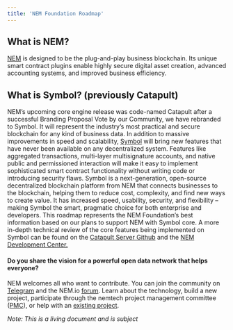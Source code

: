 ```yaml
---
title: 'NEM Foundation Roadmap'
---
```


## What is NEM?
[NEM](https://nem.io/) is designed to be the plug-and-play business blockchain. Its unique smart contract
plugins enable highly secure digital asset creation, advanced accounting systems, and
improved business efficiency.

## What is Symbol? (previously Catapult)
NEM’s upcoming core engine release was code-named Catapult after a successful
Branding Proposal Vote by our Community, we have rebranded to Symbol. It will represent
the industry’s most practical and secure blockchain for any kind of business data. In
addition to massive improvements in speed and scalability, [Symbol](https://nem.io/catapult/) will bring new features
that have never been available on any decentralized system. Features like aggregated
transactions, multi-layer multisignature accounts, and native public and permissioned
interaction will make it easy to implement sophisticated smart contract functionality without
writing code or introducing security flaws.
Symbol is a next-generation, open-source decentralized blockchain platform from NEM that
connects businesses to the blockchain, helping them to reduce cost, complexity, and find
new ways to create value. It has increased speed, usability, security, and flexibility – making
Symbol the smart, pragmatic choice for both enterprise and developers.
This roadmap represents the NEM Foundation’s best information based on our plans to
support NEM with Symbol core. A more in-depth technical review of the core features being
implemented on Symbol can be found on the [Catapult Server Github](https://github.com/nemtech/catapult-server) and the [NEM
Development Center.](https://nemtech.github.io/concepts/account.html)

#### Do you share the vision for a powerful open data network that helps everyone?
NEM welcomes all who want to contribute. You can join the community on [Telegram](https://t.me/nemred)
and the NEM.io [forum](https://forum.nem.io/). Learn about the technology, build a new project, participate through the nemtech project management committee ([PMC](https://github.com/nemtech/community)), or help with an [existing project](https://t.me/nemprojects).

_Note: This is a living document and is subject_